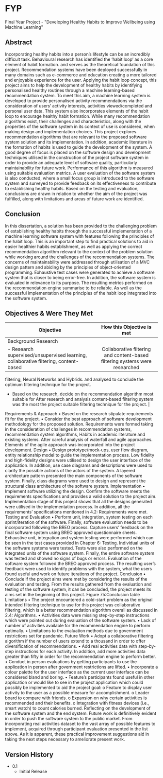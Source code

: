 # FYP
Final Year Project - "Developing Healthy Habits to Improve Wellbeing using Machine Learning"

## Abstract
Incorporating healthy habits into a person’s lifestyle can be an incredibly difficult task. Behavioural research has identified the ‘habit loop’ as a core element of habit formation. and serves as the theoretical foundation of this project. Recommendation systems have been deployed successfully in many domains such as e-commerce and education creating a more tailored and enjoyable experience for the user. Applying the habit loop concept, this project aims to help the development of healthy habits by identifying personalised healthy routines through a machine learning-based recommendation system. To meet this aim, a machine learning system is developed to provide personalised activity recommendations via the consideration of users’ activity interests, activities viewed/completed and personal user data. This system also incorporates elements of the habit loop to encourage healthy habit formation. While many recommendation algorithms exist, their challenges and characteristics, along with the properties of the software system in its context of use is considered, when making design and implementation choices. This project explores recommendation algorithms that are relevant to the proposed software system solution and its implementation. In addition, academic literature in the formation of habits is used to guide the development of the system. A good degree of focus is placed on the software design and development techniques utilised in the construction of the project software system in order to provide an adequate level of software quality, particularly maintainability for future work. Performance of this algorithm is measured using suitable evaluation metrics. A user evaluation of the software system is also conducted, where a small focus group is introduced to the software system and surveyed to provide feedback on its effectiveness to contribute to establishing healthy habits. Based on the testing and evaluation, conclusions are drawn in relation to whether the aim of the project was fulfilled, along with limitations and areas of future work are identified.

## Conclusion
In this dissertation, a solution has been provided to the challenging problem of establishing healthy habits through the successful implementation of a machine learning software system with features following the principles of the habit loop. This is an important step to find practical solutions to aid in easier healthier habits establishment, as well as applying the correct recommendation algorithm relevant to the context of the problem solution while working around the challenges of the recommendation systems.
The concerns of maintainability were addressed through utilisation of a MVC design pattern and abiding by the principles of object-oriented programming. Exhaustive test cases were generated to achieve a software system that is closer to being error-free. In addition, the software system is evaluated in relevance to its purpose. The resulting metrics performed on the recommendation engine summarise to be reliable. As well as the successful implementation of the principles of the habit loop integrated into the software system.

## Objectives & Were They Met
| Objective                                                                          | How this Objective is met                                                    |
| -------------                          |:-----------------------------------------:|
|Background Research
 - Research supervised/unsupervised learning, collaborative filtering, content-based |Collaborative filtering and content-based filtering systems were researched
 filtering, Neural Networks and Hybrids.                                              and analysed to conclude the optimum filtering technique for the project.
 - Based on the research, decide on the recommendation algorithm most suitable for    After research and analysis content-based filtering system was the most 
 the project                                                                          suitable filtering technique for the project.                                 |  

Requirements & Approach
• Based on the research stipulate requirements fit for the project.
• Consider the best approach of software development methodology for the proposed solution.
Requirements were formed taking in the consideration of challenges in recommendation systems, recommendation system algorithms, Habits in academic literature and existing systems. After careful analysis of waterfall and agile approaches. Elements of the agile approach was incorporated into the project development.
Design
• Design prototype/mock-ups, user flow diagram, entity relationship model to guide the implementation process.
Low fidelity and high-fidelity designs were utilised to design the user interface of the application. In addition, use case diagrams and descriptions were used to clarify the possible actions of the actors of the system. A layered architecture pattern presented the main components of the software system. Finally, class diagrams were used to design and represent the structural class architecture of the software system.
Implementation
• Implement software utilizing the design. Confirm the software meets the requirements specifications and provides a valid solution to the project aim.
Implementation stage of this project shows that all the designs generated were utilised in the implementation process. In addition, all the requirements’ specifications mentioned in 4.2: Requirements were met.
Testing and Evaluation
• Perform unit, integration, system testing on each sprint/iteration of the software. Finally, software evaluation needs to be incorporated following the BREO process. Capture users’ feedback on the final software system using BREO approved questionnaire sheets.
Exhaustive unit, integration and system testing were performed which can be seen in the test cases provided in Chapter 6: Testing. Individual units of the software systems were tested. Tests were also performed on the integrated units of the software system. Finally, the entire software system was tested and showed no signs of bugs or errors. Evaluation of the software system followed the BREO approved process. The resulting user’s feedback were used to identify problems with the system, what the users found useful and work on future iterations of the project.
Conclusion
• Conclude if the project aims were met by considering the results of the evaluation and testing.
From the results gathered from the evaluation and testing of the software system, it can be concluded, the project meets its aims set in the beginning of this project.
Figure 75:Conclusion table
Limitations
• The project encountered a cold-start problem as the original intended filtering technique to use for this project was collaborative filtering, which is a better recommendation algorithm overall as discussed in 2.4: Algorithms.
• Activities data were missing step-by-step instructions which were pointed out during evaluation of the software system.
• Lack of number of activities available for the recommendation engine to perform optimally.
• Limitations to the evaluation methods due to government restrictions set for pandemic.
Future Work
• Adopt a collaborative filtering algorithm if the number of users extend to a thousand in order to offer diversification of recommendations.
• Add real activities data with step-by-step instructions for each activity. In addition, add more activities data greater than fifty in order for the recommendation engine to perform better.
• Conduct in person evaluations by getting participants to use the application in person after government restrictions are lifted.
• Incorporate a colour palette for the user interface as the current user interface can be considered bland and boring.
• Feature’s participants found useful in other application or would like to see in the project application which could possibly be implemented to aid the project goal:
o Feature to display user activity to the user as a possible measure for accomplishment.
o Leader board to compare with friends.
o Expansion on why certain activities is recommended and their benefits.
o Integration with fitness devices (i.e., smart watch) to count calories burned.
Reflecting on the development of the software system and the end system. Future work is definitively evident in order to push the software system to the public market. From incorporating real activities dataset to the vast array of possible features to implement, acquired through participant evaluation presented in the list above. As it is apparent, these practical improvement suggestions aid in taking the next steps necessary to ameliorate present work.

## Version History
- 0.1
    - Initial Release
